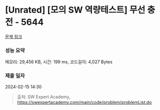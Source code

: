 # [Unrated] [모의 SW 역량테스트] 무선 충전 - 5644 

[문제 링크](https://swexpertacademy.com/main/code/problem/problemDetail.do?contestProbId=AWXRDL1aeugDFAUo) 

### 성능 요약

메모리: 29,456 KB, 시간: 199 ms, 코드길이: 4,027 Bytes

### 제출 일자

2024-02-15 14:30



> 출처: SW Expert Academy, https://swexpertacademy.com/main/code/problem/problemList.do
